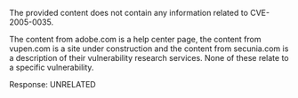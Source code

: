 The provided content does not contain any information related to CVE-2005-0035.

The content from adobe.com is a help center page, the content from vupen.com is a site under construction and the content from secunia.com is a description of their vulnerability research services. None of these relate to a specific vulnerability.

Response: UNRELATED